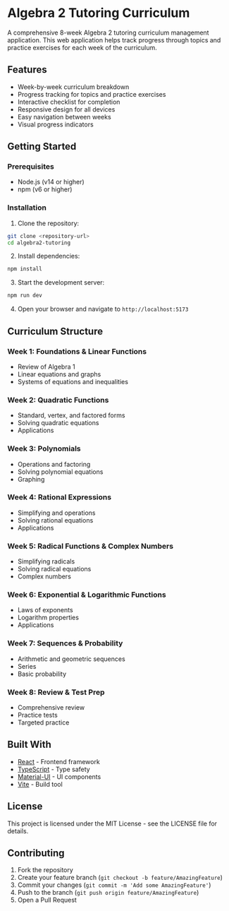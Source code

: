 # Algebra 2 Tutoring Curriculum

A comprehensive 8-week Algebra 2 tutoring curriculum management application. This web application helps track progress through topics and practice exercises for each week of the curriculum.

## Features

- Week-by-week curriculum breakdown
- Progress tracking for topics and practice exercises
- Interactive checklist for completion
- Responsive design for all devices
- Easy navigation between weeks
- Visual progress indicators

## Getting Started

### Prerequisites

- Node.js (v14 or higher)
- npm (v6 or higher)

### Installation

1. Clone the repository:
```bash
git clone <repository-url>
cd algebra2-tutoring
```

2. Install dependencies:
```bash
npm install
```

3. Start the development server:
```bash
npm run dev
```

4. Open your browser and navigate to `http://localhost:5173`

## Curriculum Structure

### Week 1: Foundations & Linear Functions
- Review of Algebra 1
- Linear equations and graphs
- Systems of equations and inequalities

### Week 2: Quadratic Functions
- Standard, vertex, and factored forms
- Solving quadratic equations
- Applications

### Week 3: Polynomials
- Operations and factoring
- Solving polynomial equations
- Graphing

### Week 4: Rational Expressions
- Simplifying and operations
- Solving rational equations
- Applications

### Week 5: Radical Functions & Complex Numbers
- Simplifying radicals
- Solving radical equations
- Complex numbers

### Week 6: Exponential & Logarithmic Functions
- Laws of exponents
- Logarithm properties
- Applications

### Week 7: Sequences & Probability
- Arithmetic and geometric sequences
- Series
- Basic probability

### Week 8: Review & Test Prep
- Comprehensive review
- Practice tests
- Targeted practice

## Built With

- [React](https://reactjs.org/) - Frontend framework
- [TypeScript](https://www.typescriptlang.org/) - Type safety
- [Material-UI](https://mui.com/) - UI components
- [Vite](https://vitejs.dev/) - Build tool

## License

This project is licensed under the MIT License - see the LICENSE file for details.

## Contributing

1. Fork the repository
2. Create your feature branch (`git checkout -b feature/AmazingFeature`)
3. Commit your changes (`git commit -m 'Add some AmazingFeature'`)
4. Push to the branch (`git push origin feature/AmazingFeature`)
5. Open a Pull Request 
